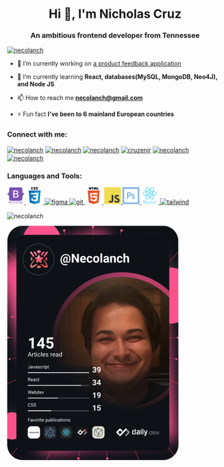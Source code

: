 <h1 align="center">Hi 👋, I'm Nicholas Cruz</h1>
<h3 align="center">An ambitious frontend developer from Tennessee</h3>

<p align="left"> <a href="https://twitter.com/necolanch" target="blank"><img src="https://img.shields.io/twitter/follow/necolanch?logo=twitter&style=for-the-badge" alt="necolanch" /></a> </p>

- 🔭 I’m currently working on [a product feedback application](github.com/Necolanch/product-feedback)

- 🌱 I’m currently learning **React, databases(MySQL, MongoDB, Neo4J), and Node JS**

- 📫 How to reach me **necolanch@gmail.com**

- ⚡ Fun fact **I've been to 6 mainland European countries**

<h3 align="left">Connect with me:</h3>
<p align="left">
<a href="https://dev.to/necolanch" target="blank"><img align="center" src="https://raw.githubusercontent.com/rahuldkjain/github-profile-readme-generator/master/src/images/icons/Social/devto.svg" alt="necolanch" height="30" width="40" /></a>
<a href="https://twitter.com/necolanch" target="blank"><img align="center" src="https://raw.githubusercontent.com/rahuldkjain/github-profile-readme-generator/master/src/images/icons/Social/twitter.svg" alt="necolanch" height="30" width="40" /></a>
<a href="https://linkedin.com/in/necolanch" target="blank"><img align="center" src="https://raw.githubusercontent.com/rahuldkjain/github-profile-readme-generator/master/src/images/icons/Social/linked-in-alt.svg" alt="necolanch" height="30" width="40" /></a>
<a href="https://fb.com/cruzenjr" target="blank"><img align="center" src="https://raw.githubusercontent.com/rahuldkjain/github-profile-readme-generator/master/src/images/icons/Social/facebook.svg" alt="cruzenjr" height="30" width="40" /></a>
<a href="https://instagram.com/necolanch" target="blank"><img align="center" src="https://raw.githubusercontent.com/rahuldkjain/github-profile-readme-generator/master/src/images/icons/Social/instagram.svg" alt="necolanch" height="30" width="40" /></a>
<a href="https://www.behance.net/necolanch" target="blank"><img align="center" src="https://raw.githubusercontent.com/rahuldkjain/github-profile-readme-generator/master/src/images/icons/Social/behance.svg" alt="necolanch" height="30" width="40" /></a>
</p>

<h3 align="left">Languages and Tools:</h3>
<p align="left"> <a href="https://getbootstrap.com" target="_blank" rel="noreferrer"> <img src="https://raw.githubusercontent.com/devicons/devicon/master/icons/bootstrap/bootstrap-plain-wordmark.svg" alt="bootstrap" width="40" height="40"/> </a> <a href="https://www.w3schools.com/css/" target="_blank" rel="noreferrer"> <img src="https://raw.githubusercontent.com/devicons/devicon/master/icons/css3/css3-original-wordmark.svg" alt="css3" width="40" height="40"/> </a> <a href="https://www.figma.com/" target="_blank" rel="noreferrer"> <img src="https://www.vectorlogo.zone/logos/figma/figma-icon.svg" alt="figma" width="40" height="40"/> </a> <a href="https://git-scm.com/" target="_blank" rel="noreferrer"> <img src="https://www.vectorlogo.zone/logos/git-scm/git-scm-icon.svg" alt="git" width="40" height="40"/> </a> <a href="https://www.w3.org/html/" target="_blank" rel="noreferrer"> <img src="https://raw.githubusercontent.com/devicons/devicon/master/icons/html5/html5-original-wordmark.svg" alt="html5" width="40" height="40"/> </a> <a href="https://developer.mozilla.org/en-US/docs/Web/JavaScript" target="_blank" rel="noreferrer"> <img src="https://raw.githubusercontent.com/devicons/devicon/master/icons/javascript/javascript-original.svg" alt="javascript" width="40" height="40"/> </a> <a href="https://www.photoshop.com/en" target="_blank" rel="noreferrer"> <img src="https://raw.githubusercontent.com/devicons/devicon/master/icons/photoshop/photoshop-line.svg" alt="photoshop" width="40" height="40"/> </a> <a href="https://reactjs.org/" target="_blank" rel="noreferrer"> <img src="https://raw.githubusercontent.com/devicons/devicon/master/icons/react/react-original-wordmark.svg" alt="react" width="40" height="40"/> </a> <a href="https://tailwindcss.com/" target="_blank" rel="noreferrer"> <img src="https://www.vectorlogo.zone/logos/tailwindcss/tailwindcss-icon.svg" alt="tailwind" width="40" height="40"/> </a> </p>

<p><img align="center" src="https://github-readme-stats.vercel.app/api/top-langs?username=necolanch&show_icons=true&locale=en&layout=compact" alt="necolanch" /></p>

<a href="https://app.daily.dev/Necolanch"><img src="https://github.com/necolanch/necolanch/blob/main/devcard.svg" width="400" alt="Nicholas's Dev Card"/></a>
